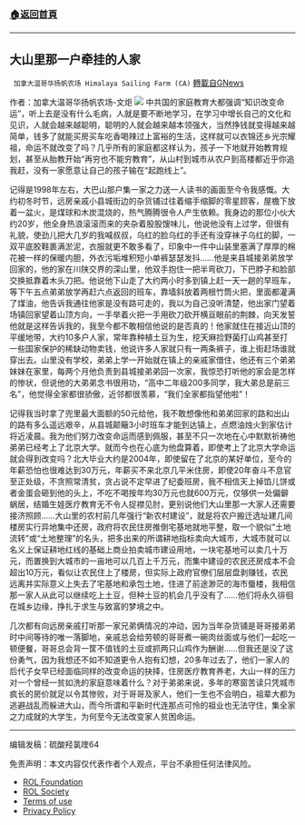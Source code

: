 ###  [:house:返回首頁](https://github.com/ourhimalayas/txt)
---


## 大山里那一户牵挂的人家
` 加拿大温哥华扬帆农场 Himalaya Sailing Farm (CA)` [轉載自GNews](https://gnews.org/zh-hans/2282922/)

作者：加拿大温哥华扬帆农场-文炬
![](https://assets.gnews.org/wp-content/uploads/2022/03/image-1953.png)
中共国的家庭教育大都强调“知识改变命运”，听上去是没有什么毛病，人就是要不断地学习，在学习中增长自己的文化和见识，人就会越来越聪明，聪明的人就会越来越本领强大，当然挣钱就变得越来越简单，钱多了就能买房买车吃香喝辣过上富裕的生活，这样就可以衣锦还乡光宗耀祖，命运不就改变了吗？几乎所有的家庭都这样认为，孩子一下地就开始教育规划，甚至从胎教开始“再穷也不能穷教育”，从山村到城市从农户到高楼都近乎你追我赶，没有一家愿意让自己的孩子输在“起跑线上”。

记得是1998年左右，大巴山那户集一家之力送一人读书的画面至今令我感慨。大约初冬时节，远房亲戚小县城街边的杂货铺过往着缩手缩脚的零星顾客，屋檐下放着一盆火，是煤球和木炭混烧的，热气腾腾很令人产生依赖。我身边的那位小伙大约20岁，他全身热浪滚滚而来的夹杂着股股馊味儿，他说他没有上过学，但很有礼貌，使劲儿把大几岁的我喊叔叔，乌红的脸乌红的手还有没穿袜子乌红的脚，一双平底胶鞋裹满淤泥，衣服就更不敢多看了，印象中一件中山装里塞满了厚厚的棉花被一样的保暖内胆，外衣污垢堆积短小单裤瑟瑟发抖……他是来县城接弟弟放学回家的，他的家在川陕交界的深山里，他双手抱住一把半弯砍刀，下巴脖子和脸部交换抵靠着木头刀把。他说他下山走了大约两小时多到镇上赶一天一趟的早班车，等下午五点弟弟放学再赶六点返回的班车，靠墙斜放着两根竹筒火把，里面都灌满了煤油，他告诉我通往他家是没有路可走的，我以为自己没听清楚，他出家门望着场镇回家望着山顶方向，一手举着火把一手用砍刀砍开横亘眼前的荆棘，向天发誓他就是这样告诉我的，我至今都不敢相信他说的是否真的！他家就住在接近山顶的平缓地带，大约10多户人家，常年靠种植土豆为生，挖天麻捡野菌打山鸡甚至打一些国家保护的稀缺动物卖钱，他说许多人家就只有一两条裤子，谁上街赶场谁就穿出去。山里没有学校，弟弟上学一开始就在镇上的亲戚家借住，他还有三个弟弟妹妹在家里，每两个月他负责到县城接弟弟回一次家，我惊恐打听他的家会是怎样的惨状，但说他的大弟弟念书很用功，“高中二年级200多同学，我大弟总是前三名”，他觉得全家都很骄傲，近邻都很羡慕，“我们全家都指望他啦”！

记得我当时拿了兜里最大面额的50元给他，我不敢想像他和弟弟回家的路和出山的路有多么遥远艰辛，从县城颠簸3小时班车才能到达镇上，点燃油烛火到家估计将近凌晨。我为他们努力改变命运而感到佩服，甚至不只一次地在心中默默祈祷他弟弟已经考上了北京大学。就而今也在心底为他盘算着，即使考上了北京大学命运就会得到改变吗？北大毕业大约是2004年，即使留在了北京的某好单位，至今的年薪恐怕也很难达到30万元，年薪买不来北京几平米住房，即使20年奋斗不息官至正处级，不贪照常清贫，贪占说不定早进了纪委班房，我不相信天上掉馅儿饼或者金蛋会砸到他的头上，不吃不喝按年均30万元也就600万元，仅够供一处偏僻蜗居，结婚生娃医疗教育无不令人捉襟见肘，更别说他们大山里那一大家人还需要接济照顾……大山里的农村前几年强行“新农村建设”，就是将农户搬迁选址建几间楼房实行异地集中还房，政府将农民住房推倒宅基地就地平整，取一个貌似“土地流转”或“土地整理”的名头，把多出来的所谓耕地指标卖向大城市，大城市就可以名义上保证耕地红线的基础上商业拍卖城市建设用地，一块宅基地可以卖几十万元，而置换到大城市的一亩地可以几百上千万元，而集中建设的农民还房成本不会超出10万元，看似让农民住上了楼房，但实际上政府官僚们层层盘剥赚钱，农民远离并实际意义上失去了宅基地和承包土地，住进了前途渺茫的海市蜃楼，我相信那一家人从此可以继续吃上土豆，但种土豆的机会几乎没有了……他们将永久徘徊在城乡边缘，挣扎于求生与致富的梦境之中。

几次都有向远房亲戚打听那一家兄弟俩情况的冲动，因为当年杂货铺是哥哥接弟弟时中间等待的唯一落脚地，亲戚总会给劳顿的哥哥煮一碗肉丝面或与他们一起吃一顿便餐，哥哥总会背一筐不值钱的土豆或抓两只山鸡作为酬谢……但我还是没了这份勇气，因为我想还不如不知道更令人抱有幻想，20多年过去了，他们一家人的后代子女早已经面临同样的改变命运的抉择，住房医疗教育养老，大山一样的压力对一个曾经一贫如洗的家庭意味着什么？对于弟弟来说，多年的寒窗苦读只凭城市疯长的房价就足以令其惨败，对于哥哥及家人，他们一生也不会明白，祖辈大都为逃避战乱而躲进大山，而今所谓和平新时代连那点可怜的祖业也无法守住，集全家之力成就的大学生，为何至今无法改变家人贫困命运。

* * *

编辑发稿：硫酸羟氯喹64

 

免责声明：本文内容仅代表作者个人观点，平台不承担任何法律风险。

- [ROL Foundation](https://rolfoundation.org/)
- [ROL Society](https://rolsociety.org/)
- [Terms of use](https://gnews.org/terms-of-use-3/)
- [Privacy Policy](https://gnews.org/privacy-policy/)
